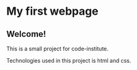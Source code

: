 # My first webpage

## Welcome!

This is a small project for code-institute.

Technologies used in this project is html and css.
